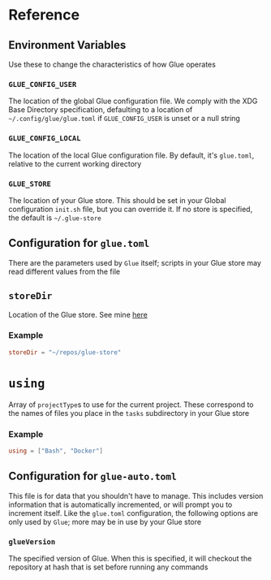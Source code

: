 # Reference


## Environment Variables

Use these to change the characteristics of how Glue operates

### `GLUE_CONFIG_USER`

The location of the global Glue configuration file. We comply with the XDG Base Directory specification, defaulting to a location of `~/.config/glue/glue.toml` if `GLUE_CONFIG_USER` is unset or a null string

### `GLUE_CONFIG_LOCAL`

The location of the local Glue configuration file. By default, it's `glue.toml`, relative to the current working directory

### `GLUE_STORE`

The location of your Glue store. This should be set in your Global configuration `init.sh` file, but you can override it. If no store is specified, the default is `~/.glue-store`

## Configuration for `glue.toml`

There are the parameters used by `Glue` itself; scripts in your Glue store may read different values from the file

## `storeDir`

Location of the Glue store. See mine [here](https://github.com/eankeen/glue-store)

### Example

```toml
storeDir = "~/repos/glue-store"
```

# `using`

Array of `projectType`s to use for the current project. These correspond to the names of files you place in the `tasks` subdirectory in your Glue store

### Example

```toml
using = ["Bash", "Docker"]
```

## Configuration for `glue-auto.toml`

This file is for data that you shouldn't have to manage. This includes version information that is automatically incremented, or will prompt you to increment itself. Like the `glue.toml` configuration, the following options are only used by `Glue`; more may be in use by your Glue store

### `glueVersion`

The specified version of Glue. When this is specified, it will checkout the repository at hash that is set before running any commands
